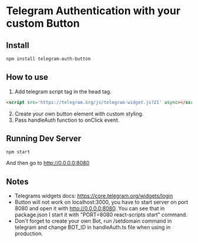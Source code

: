 # Telegram Authentication with your custom Button

## Install
```zsh
npm install telegram-auth-button
```

## How to use

1. Add telegram script tag in the head tag.

```HTML
<script src='https://telegram.org/js/telegram-widget.js?21' async></script>
```

2. Create your own button element with custom styling.
3. Pass handleAuth function to onClick event.

## Running Dev Server
```
npm start
```
And then go to http://0.0.0.0:8080

## Notes

- Telegrams widgets docs: https://core.telegram.org/widgets/login
- Button will not work on localhost:3000, you have to start server on port 8080 and open it with http://0.0.0.0:8080. You can see that in package.json I start it with "PORT=8080 react-scripts start" command.
- Don't forget to create your own Bot, run /setdomain command in telegram and change BOT_ID in handleAuth.ts file when using in production.
